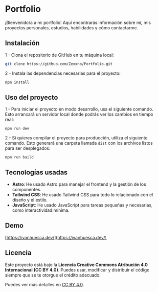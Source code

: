 
# Portfolio

¡Bienvenido/a a mi portfolio! Aquí encontrarás información sobre mí, mis proyectos personales, estudios, habilidades y cómo contactarme.


## Instalación

1 - Clona el repositorio de GitHub en tu máquina local:
```bash
git clone https://github.com/Zexxno/Portfolio.git
```

2 - Instala las dependencias necesarias para el proyecto:
```bash
npm install
```
## Uso del proyecto

1 - Para iniciar el proyecto en modo desarrollo, usa el siguiente comando. Esto arrancará un servidor local donde podrás ver los cambios en tiempo real:
```bash
npm run dev
```

2 - Si quieres compilar el proyecto para producción, utiliza el siguiente comando. Esto generará una carpeta llamada ``dist`` con los archivos listos para ser desplegados:
```bash
npm run build
```
## Tecnologías usadas

- __Astro__: He usado Astro para manejar el frontend y la gestión de los componentes.
- __Tailwind CSS__: He usado Tailwind CSS para todo lo relacionado con el diseño y el estilo.
- __JavaScript__: He usado JavaScript para tareas pequeñas y necesarias, como interactividad mínima.

## Demo

[https://ivanhuesca.dev/](https://ivanhuesca.dev/)
## Licencia

Este proyecto está bajo la **Licencia Creative Commons Atribución 4.0 Internacional (CC BY 4.0)**. Puedes usar, modificar y distribuir el código siempre que se te otorgue el crédito adecuado.

Puedes ver más detalles en [CC BY 4.0](https://creativecommons.org/licenses/by/4.0/deed.es).